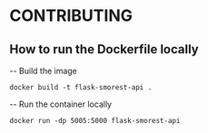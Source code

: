 # CONTRIBUTING

## How to run the Dockerfile locally

-- Build the image 
```
docker build -t flask-smorest-api .
```

-- Run the container locally
```
docker run -dp 5005:5000 flask-smorest-api
```